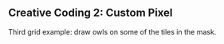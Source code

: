 ## Creative Coding 2: Custom Pixel

Third grid example: draw owls on some of the tiles in the mask.
